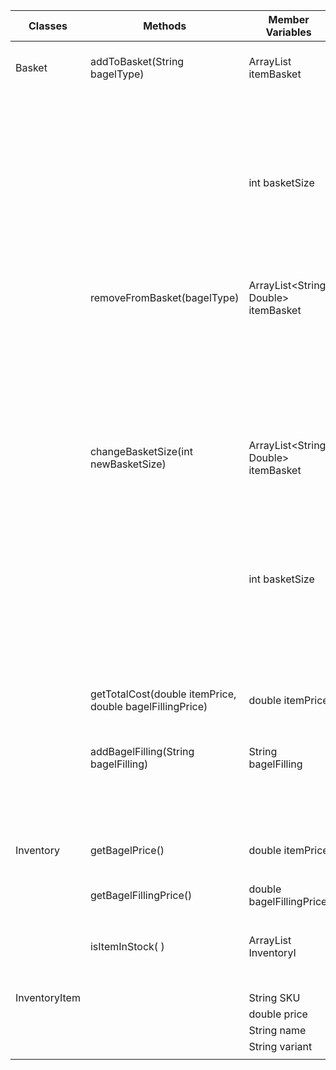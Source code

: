 

| Classes       | Methods                                                  | Member Variables                     | Scenario                                                        | Results                                 |
|---------------|----------------------------------------------------------|--------------------------------------|-----------------------------------------------------------------|-----------------------------------------|
| Basket        | addToBasket(String bagelType)                            | ArrayList<String> itemBasket         | 1. Add specific bagel successfully                              | bagelBasket changed                     |
|               |                                                          |                                      |                                                                 | output success message                  |
|               |                                                          |                                      |                                                                 | return true                             |
|               |                                                          |                                      |                                                                 |                                         |
|               |                                                          | int basketSize                       | 3. Adding a bagel is unsuccessful, basket is full               | bagelBasket unchanged                   |
|               |                                                          |                                      |                                                                 | output failure message                  |
|               |                                                          |                                      |                                                                 | return false                            |
|               |                                                          |                                      |                                                                 |                                         |
|               | removeFromBasket(bagelType)                              | ArrayList<String, Double> itemBasket | 2. If bagel is removed from basket                              | Output message basket changed           |
|               |                                                          |                                      |                                                                 | return True                             |
|               |                                                          |                                      |                                                                 |                                         |
|               |                                                          |                                      | 5. If bagel is not removed from basket because it doesn't exist | Output message basket is unchanged      |
|               |                                                          |                                      |                                                                 | return false                            |
|               |                                                          |                                      |                                                                 |                                         |
|               | changeBasketSize(int newBasketSize)                      | ArrayList<String, Double> itemBasket | 4. If basketSize is successfully changed                        | output success message                  |
|               |                                                          |                                      |                                                                 | update capacity variable                |
|               |                                                          |                                      |                                                                 | return true                             |
|               |                                                          |                                      |                                                                 |                                         |
|               |                                                          | int basketSize                       | 4. If basketSize is not successfully changed                    | output failure message                  |
|               |                                                          |                                      |                                                                 | capacity remains the same               |
|               |                                                          |                                      |                                                                 | return false                            |
|               |                                                          |                                      |                                                                 |                                         |
|               | getTotalCost(double itemPrice, double bagelFillingPrice) | double itemPrice                     | 6. Calculate the total cost of items in basket                  | sum of item prices                      |
|               |                                                          |                                      |                                                                 |                                         |
|               | addBagelFilling(String bagelFilling)                     | String bagelFilling                  | 8. Choose/add fillings for bagels                               | bagelBasket changed                     |
|               |                                                          |                                      |                                                                 | output success message                  |
|               |                                                          |                                      |                                                                 |                                         |
| Inventory     | getBagelPrice()                                          | double itemPrice                     | 7. Show the price of a bagel                                    | output price of specified bagel         |
|               |                                                          |                                      |                                                                 |                                         |
|               | getBagelFillingPrice()                                   | double bagelFillingPrice             | 9. show the price of the bagel fillings                         | output price of specified bagel filling |
|               |                                                          |                                      |                                                                 |                                         |
|               | isItemInStock( )                                         | ArrayList<String> InventoryI         | 10. If item is not in stock, you can't add it                   | output failure message                  |
|               |                                                          |                                      |                                                                 | return false                            |
| InventoryItem |                                                          | String SKU                           |                                                                 |                                         |
|               |                                                          | double price                         |                                                                 |                                         |
|               |                                                          | String name                          |                                                                 |                                         |
|               |                                                          | String variant                       |                                                                 |                                         |
|               |                                                          |                                      |                                                                 |                                         |